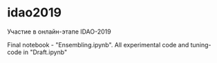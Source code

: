 # idao2019
Участие в онлайн-этапе IDAO-2019

Final notebook - "Ensembling.ipynb".
All experimental code and tuning-code in "Draft.ipynb"
